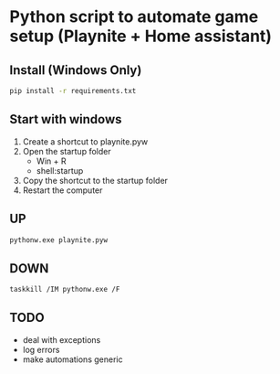 # Python script to automate game setup (Playnite + Home assistant)

## Install (Windows Only)
```sh
pip install -r requirements.txt
```

## Start with windows
1. Create a shortcut to playnite.pyw
2. Open the startup folder
    * Win + R
    * shell:startup
3. Copy the shortcut to the startup folder
4. Restart the computer

## UP
```sh
pythonw.exe playnite.pyw
```
## DOWN
```sh
taskkill /IM pythonw.exe /F
```

## TODO
* deal with exceptions
* log errors
* make automations generic
